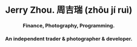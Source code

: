 # <div align="center">Jerry Zhou. 周吉瑞 (zhōu jí ruì)</div>  
  

### <div align="center">Finance, Photography, Programming.</div>  
  

### <div align="center">An independent trader & photographer & developer.</div>  

